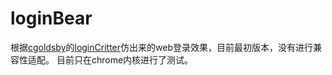 # loginBear
根据[cgoldsby](https://github.com/cgoldsby)的[loginCritter](https://github.com/cgoldsby/LoginCritter)仿出来的web登录效果，目前最初版本，没有进行兼容性适配。
目前只在chrome内核进行了测试。
